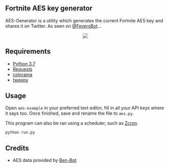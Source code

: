 ## Fortnite AES key generator
AES-Generator is a utility which generates the current Fortnite AES key and shares it on Twitter.
As seen on [@FeversBot](https://twitter.com/FeversBot/status/1272917671852605441)...

<p align="center">
    <img src="https://i.imgur.com/aAln9Ja.png" draggable="false">
</p>

## Requirements

- [Python 3.7](https://www.python.org/downloads/)
- [Requests](http://docs.python-requests.org/en/master/user/install/)
- [colorama](https://pypi.org/project/colorama/)
- [tweepy](https://www.tweepy.org/)

## Usage

Open `aes-example` in your preferred text editor, fill in all your API keys where it says too. Once finished, save and rename the file to `aes.py`.


This program can also be ran using a scheduler, such as [Zcron](https://www.z-cron.com/).

```
python run.py
```

## Credits

- AES data provided by [Ben-Bot](https://stoplight.io/p/docs/gh/fabianfg/benbot-docs)
